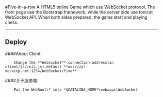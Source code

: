 #Five-in-a-row
A HTML5 online Game which use WebSocket protocol. The front page use the Bootstrap framework, while the server side use tomcat WebSocket API. When both sides prepared, the game start and playing chess.

-----
Deploy
-------
####About Client
```
	Change the **Websocket** connection address(in client/js/init.js),default **ws://zyl-me.xicp.net:1234/WebSocket/five**
```
####关于服务端
```
	Put the WebRoot\* into *$CATALINA_HOME*\webapps\WebSocket
```